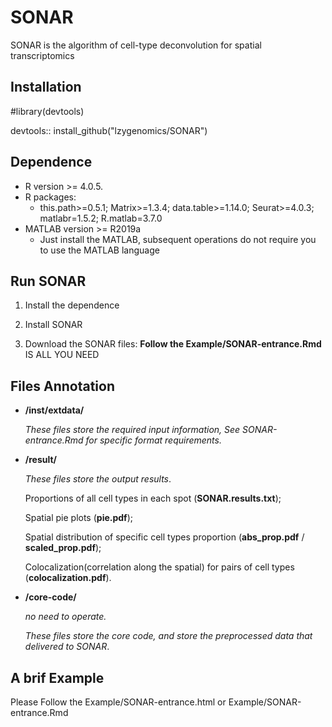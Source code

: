 # SONAR
SONAR is the algorithm of cell-type deconvolution for spatial transcriptomics

## Installation
#library(devtools)

devtools:: install_github("lzygenomics/SONAR")

## Dependence

- R version >= 4.0.5.
- R packages: 
  - this.path>=0.5.1; Matrix>=1.3.4; data.table>=1.14.0; Seurat>=4.0.3;  matlabr=1.5.2; R.matlab=3.7.0
- MATLAB version >= R2019a 
  - Just install the MATLAB, subsequent operations do not require you to use the MATLAB language

## Run SONAR

1. Install the dependence

2. Install SONAR

3. Download the SONAR files: **Follow the Example/SONAR-entrance.Rmd** IS ALL YOU NEED

## Files Annotation

- **/inst/extdata/**	

  *These files store the required input information, See SONAR-entrance.Rmd for specific format requirements.*


- **/result/**

  *These files store the output results*.

  Proportions of all cell types in each spot (**SONAR.results.txt**);

  Spatial pie plots (**pie.pdf**);

  Spatial distribution of specific cell types proportion (**abs_prop.pdf** / **scaled_prop.pdf**);

  Colocalization(correlation along the spatial) for pairs of cell types (**colocalization.pdf**).


- **/core-code/**	

  *no need to operate.* 

  *These files store the core code, and store the preprocessed data that delivered to SONAR*.
  
## A brif Example

Please Follow the Example/SONAR-entrance.html or Example/SONAR-entrance.Rmd
